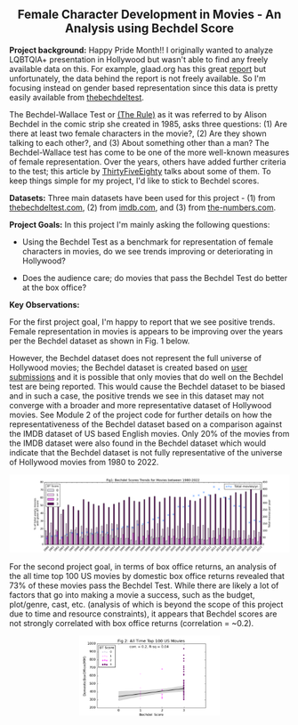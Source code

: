 ## <center> Female Character Development in Movies - An Analysis using Bechdel Score </center>


<b>Project background:</b> Happy Pride Month!! I originally wanted to analyze LQBTQIA+ presentation in Hollywood but wasn't able to find any freely available data on this. For example, glaad.org has this great [report](https://glaad.org/whereweareontv21) but unfortunately, the data behind the report is not freely available. So I'm focusing instead on gender based representation since this data is pretty easily available from [thebechdeltest](https://bechdeltest.com/). 

The Bechdel-Wallace Test or [(The Rule)](https://dykestowatchoutfor.com/the-rule/) as it was referred to by Alison Bechdel in the comic strip she created in 1985, asks three questions: (1) Are there at least two female characters in the movie?, (2) Are they shown talking to each other?, and (3) About something other than a man? The Bechdel-Wallace test has come to be one of the more well-known measures of female representation. Over the years, others have added further criteria to the test; this article by [ThirtyFiveEighty](https://projects.fivethirtyeight.com/next-bechdel/) talks about some of them. To keep things simple for my project, I'd like to stick to Bechdel scores.


<b>Datasets:</b> Three main datasets have been used for this project - (1) from [thebechdeltest.com](https://bechdeltest.com/api/v1/doc#getAllMovies), (2) from [imdb.com](https://developer.imdb.com/non-commercial-datasets/), and (3) from [the-numbers.com](https://www.the-numbers.com/box-office-records/domestic/all-movies/cumulative/all-time).


<b>Project Goals:</b> In this project I'm mainly asking the following questions:

* Using the Bechdel Test as a benchmark for representation of female characters in movies, do we see trends improving or deteriorating in Hollywood?

* Does the audience care; do movies that pass the Bechdel Test do better at the box office?

<b>Key Observations:</b>

For the first project goal, I'm happy to report that we see positive trends. Female representation in movies is appears to be improving over the years per the  Bechdel dataset as shown in Fig. 1 below. 

However, the Bechdel dataset does not represent the full universe of Hollywood movies; the Bechdel dataset is created based on [user submissions](https://bechdeltest.com/add/) and it is possible that only movies that do well on the Bechdel test are being reported. This would cause the Bechdel dataset to be biased and in such a case, the positive trends we see in this dataset may not converge with a broader and more representative dataset of Hollywood movies. See Module 2 of the project code for further details on how the representativeness of the Bechdel dataset based on a comparison against the IMDB dataset of US based English movies. Only 20% of the movies from the IMDB dataset were also found in the Bechdel dataset which would indicate that the Bechdel dataset is not fully representative of the universe of Hollywood movies from 1980 to 2022.

![YearlyBechdelScoreTrends_new](YearlyBechdelScoreTrends.png)

For the second project goal, in terms of box office returns, an analysis of the all time top 100 US movies by domestic box office returns revealed that 73% of these movies pass the Bechdel Test. While there are likely a lot of factors that go into making a movie a success, such as the budget, plot/genre, cast, etc. (analysis of which is beyond the scope of this project due to time and resource constraints), it appears that Bechdel scores are not strongly correlated with box office returns (correlation = ~0.2).

<p align = center>
  <img src="BScoreBOReturns.png" alt="drawing" width="50%"  height ="50%"/>
</p>

